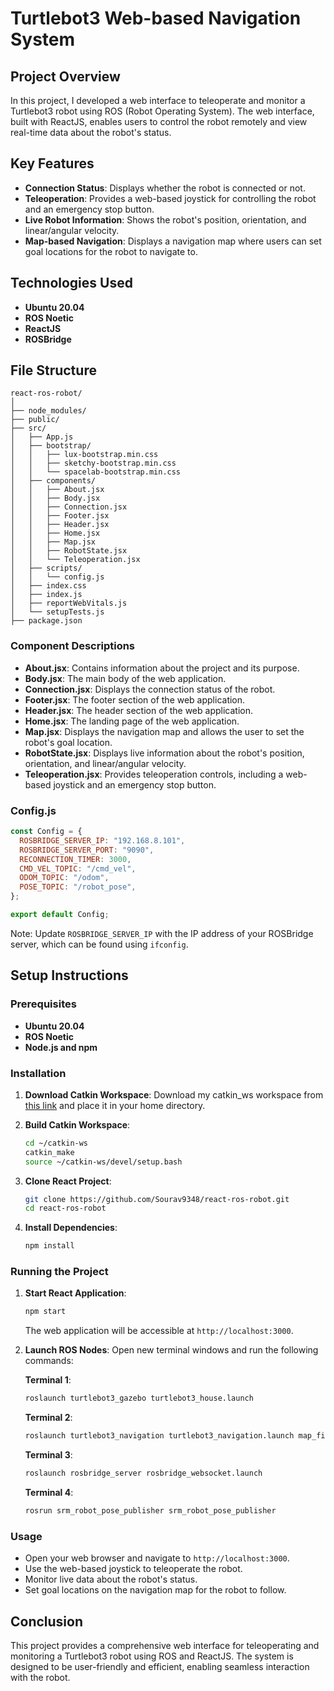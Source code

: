 # Turtlebot3 Web-based Navigation System

## Project Overview
In this project, I developed a web interface to teleoperate and monitor a Turtlebot3 robot using ROS (Robot Operating System). The web interface, built with ReactJS, enables users to control the robot remotely and view real-time data about the robot's status.

## Key Features
- **Connection Status**: Displays whether the robot is connected or not.
- **Teleoperation**: Provides a web-based joystick for controlling the robot and an emergency stop button.
- **Live Robot Information**: Shows the robot's position, orientation, and linear/angular velocity.
- **Map-based Navigation**: Displays a navigation map where users can set goal locations for the robot to navigate to.

## Technologies Used
- **Ubuntu 20.04**
- **ROS Noetic**
- **ReactJS**
- **ROSBridge**

## File Structure
```
react-ros-robot/
│
├── node_modules/
├── public/
├── src/
│   ├── App.js
│   ├── bootstrap/
│   │   ├── lux-bootstrap.min.css
│   │   ├── sketchy-bootstrap.min.css
│   │   └── spacelab-bootstrap.min.css
│   ├── components/
│   │   ├── About.jsx
│   │   ├── Body.jsx
│   │   ├── Connection.jsx
│   │   ├── Footer.jsx
│   │   ├── Header.jsx
│   │   ├── Home.jsx
│   │   ├── Map.jsx
│   │   ├── RobotState.jsx
│   │   └── Teleoperation.jsx
│   ├── scripts/
│   │   └── config.js
│   ├── index.css
│   ├── index.js
│   ├── reportWebVitals.js
│   └── setupTests.js
├── package.json
```

### Component Descriptions
- **About.jsx**: Contains information about the project and its purpose.
- **Body.jsx**: The main body of the web application.
- **Connection.jsx**: Displays the connection status of the robot.
- **Footer.jsx**: The footer section of the web application.
- **Header.jsx**: The header section of the web application.
- **Home.jsx**: The landing page of the web application.
- **Map.jsx**: Displays the navigation map and allows the user to set the robot's goal location.
- **RobotState.jsx**: Displays live information about the robot's position, orientation, and linear/angular velocity.
- **Teleoperation.jsx**: Provides teleoperation controls, including a web-based joystick and an emergency stop button.

### Config.js
```javascript
const Config = {
  ROSBRIDGE_SERVER_IP: "192.168.8.101",
  ROSBRIDGE_SERVER_PORT: "9090",
  RECONNECTION_TIMER: 3000,
  CMD_VEL_TOPIC: "/cmd_vel",
  ODOM_TOPIC: "/odom",
  POSE_TOPIC: "/robot_pose",
};

export default Config;
```

Note: Update `ROSBRIDGE_SERVER_IP` with the IP address of your ROSBridge server, which can be found using `ifconfig`.

## Setup Instructions

### Prerequisites
- **Ubuntu 20.04**
- **ROS Noetic**
- **Node.js and npm**

### Installation

1. **Download Catkin Workspace**: 
   Download my catkin_ws workspace from [this link](https://drive.google.com/drive/folders/1-u4qolXatmV3-Idyaji1KlyhNpGl1Rss?usp=sharing) and place it in your home directory.
   
2. **Build Catkin Workspace**:
   ```sh
   cd ~/catkin-ws
   catkin_make
   source ~/catkin-ws/devel/setup.bash
   ```

3. **Clone React Project**:
   ```sh
   git clone https://github.com/Sourav9348/react-ros-robot.git
   cd react-ros-robot
   ```

4. **Install Dependencies**:
   ```sh
   npm install
   ```

### Running the Project

1. **Start React Application**:
   ```sh
   npm start
   ```
   The web application will be accessible at `http://localhost:3000`.

2. **Launch ROS Nodes**:
   Open new terminal windows and run the following commands:

   **Terminal 1**:
   ```sh
   roslaunch turtlebot3_gazebo turtlebot3_house.launch
   ```

   **Terminal 2**:
   ```sh
   roslaunch turtlebot3_navigation turtlebot3_navigation.launch map_file:=/path/to/catkin-ws/src/tb3map/tb3_house_map.yaml
   ```

   **Terminal 3**:
   ```sh
   roslaunch rosbridge_server rosbridge_websocket.launch
   ```

   **Terminal 4**:
   ```sh
   rosrun srm_robot_pose_publisher srm_robot_pose_publisher
   ```

### Usage
- Open your web browser and navigate to `http://localhost:3000`.
- Use the web-based joystick to teleoperate the robot.
- Monitor live data about the robot's status.
- Set goal locations on the navigation map for the robot to follow.

## Conclusion
This project provides a comprehensive web interface for teleoperating and monitoring a Turtlebot3 robot using ROS and ReactJS. The system is designed to be user-friendly and efficient, enabling seamless interaction with the robot.
